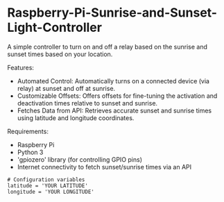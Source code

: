 # Raspberry-Pi-Sunrise-and-Sunset-Light-Controller
A simple controller to turn on and off a relay based on the sunrise and sunset times based on your location.

Features: 
- Automated Control: Automatically turns on a connected device (via relay) at sunset and off at sunrise.
- Customizable Offsets: Offers offsets for fine-tuning the activation and deactivation times relative to sunset and sunrise.
- Fetches Data from API: Retrieves accurate sunset and sunrise times using latitude and longitude coordinates.

Requirements: 
- Raspberry Pi
- Python 3
- 'gpiozero' library (for controlling GPIO pins)
- Internet connectivity to fetch sunset/sunrise times via an API


```python3
# Configuration variables
latitude = 'YOUR LATITUDE'
longitude = 'YOUR LONGITUDE'
```
